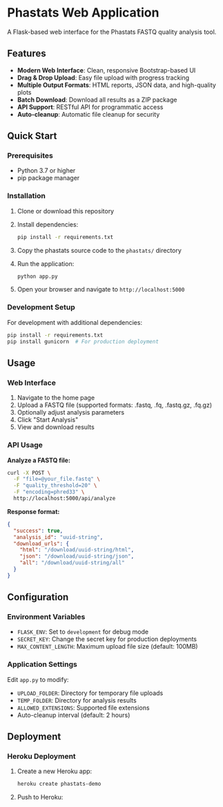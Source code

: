 # Phastats Web Application

A Flask-based web interface for the Phastats FASTQ quality analysis tool.

## Features

- **Modern Web Interface**: Clean, responsive Bootstrap-based UI
- **Drag & Drop Upload**: Easy file upload with progress tracking
- **Multiple Output Formats**: HTML reports, JSON data, and high-quality plots
- **Batch Download**: Download all results as a ZIP package
- **API Support**: RESTful API for programmatic access
- **Auto-cleanup**: Automatic file cleanup for security

## Quick Start

### Prerequisites

- Python 3.7 or higher
- pip package manager

### Installation

1. Clone or download this repository
2. Install dependencies:
   ```bash
   pip install -r requirements.txt
   ```

3. Copy the phastats source code to the `phastats/` directory
4. Run the application:
   ```bash
   python app.py
   ```

5. Open your browser and navigate to `http://localhost:5000`

### Development Setup

For development with additional dependencies:

```bash
pip install -r requirements.txt
pip install gunicorn  # For production deployment
```

## Usage

### Web Interface

1. Navigate to the home page
2. Upload a FASTQ file (supported formats: .fastq, .fq, .fastq.gz, .fq.gz)
3. Optionally adjust analysis parameters
4. Click "Start Analysis"
5. View and download results

### API Usage

**Analyze a FASTQ file:**

```bash
curl -X POST \
  -F "file=@your_file.fastq" \
  -F "quality_threshold=20" \
  -F "encoding=phred33" \
  http://localhost:5000/api/analyze
```

**Response format:**
```json
{
  "success": true,
  "analysis_id": "uuid-string",
  "download_urls": {
    "html": "/download/uuid-string/html",
    "json": "/download/uuid-string/json", 
    "all": "/download/uuid-string/all"
  }
}
```

## Configuration

### Environment Variables

- `FLASK_ENV`: Set to `development` for debug mode
- `SECRET_KEY`: Change the secret key for production deployments
- `MAX_CONTENT_LENGTH`: Maximum upload file size (default: 100MB)

### Application Settings

Edit `app.py` to modify:

- `UPLOAD_FOLDER`: Directory for temporary file uploads
- `TEMP_FOLDER`: Directory for analysis results
- `ALLOWED_EXTENSIONS`: Supported file extensions
- Auto-cleanup interval (default: 2 hours)

## Deployment

### Heroku Deployment

1. Create a new Heroku app:
   ```bash
   heroku create phastats-demo
   ```

2. Push to Heroku:
   ```